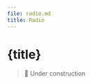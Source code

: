 ```yaml
---
file: radio.md
title: Radio
---
```


<script>
    import {Button} from '$lib'
</script>

# {title}

> 🚧 Under construction
